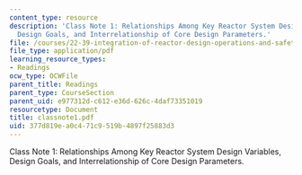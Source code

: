 ```yaml
---
content_type: resource
description: 'Class Note 1: Relationships Among Key Reactor System Design Variables,
  Design Goals, and Interrelationship of Core Design Parameters.'
file: /courses/22-39-integration-of-reactor-design-operations-and-safety-fall-2006/377d819ea0c471c9519b4897f25883d3_classnote1.pdf
file_type: application/pdf
learning_resource_types:
- Readings
ocw_type: OCWFile
parent_title: Readings
parent_type: CourseSection
parent_uid: e977312d-c612-e36d-626c-4daf73351019
resourcetype: Document
title: classnote1.pdf
uid: 377d819e-a0c4-71c9-519b-4897f25883d3
---
```

Class Note 1: Relationships Among Key Reactor System Design Variables, Design Goals, and Interrelationship of Core Design Parameters.

